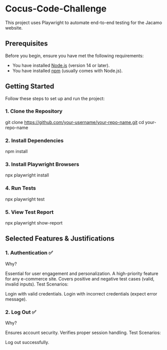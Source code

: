 # Cocus-Code-Challenge
 
This project uses Playwright to automate end-to-end testing for the Jacamo website.

## Prerequisites

Before you begin, ensure you have met the following requirements:

- You have installed [Node.js](https://nodejs.org/) (version 14 or later).
- You have installed [npm](https://www.npmjs.com/) (usually comes with Node.js).

## Getting Started

Follow these steps to set up and run the project:

### 1. Clone the Repository

git clone https://github.com/your-username/your-repo-name.git
cd your-repo-name

### 2. Install Dependencies

npm install

### 3. Install Playwright Browsers

npx playwright install

### 4. Run Tests

npx playwright test

### 5. View Test Report

npx playwright show-report

## Selected Features & Justifications

### 1. Authentication ✅
Why?

Essential for user engagement and personalization.
A high-priority feature for any e-commerce site.
Covers positive and negative test cases (valid, invalid inputs).
Test Scenarios:

Login with valid credentials.
Login with incorrect credentials (expect error message).

### 2. Log Out ✅
Why?

Ensures account security.
Verifies proper session handling.
Test Scenarios:

Log out successfully.

